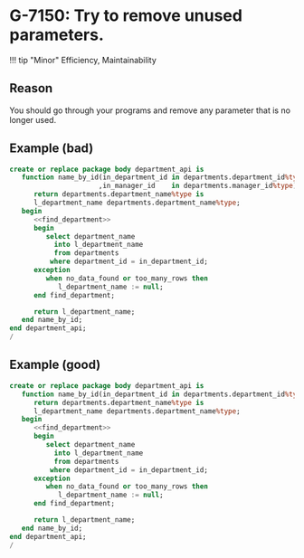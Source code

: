 # G-7150: Try to remove unused parameters.

!!! tip "Minor"
    Efficiency, Maintainability

## Reason

You should go through your programs and remove any parameter that is no longer used.

## Example (bad)

``` sql
create or replace package body department_api is
   function name_by_id(in_department_id in departments.department_id%type
                      ,in_manager_id    in departments.manager_id%type)
      return departments.department_name%type is
      l_department_name departments.department_name%type;
   begin
      <<find_department>>
      begin
         select department_name
           into l_department_name
           from departments
          where department_id = in_department_id;
      exception
         when no_data_found or too_many_rows then
            l_department_name := null;
      end find_department;

      return l_department_name;
   end name_by_id;
end department_api;
/
```

## Example (good)

``` sql
create or replace package body department_api is
   function name_by_id(in_department_id in departments.department_id%type)
      return departments.department_name%type is
      l_department_name departments.department_name%type;
   begin
      <<find_department>>
      begin
         select department_name
           into l_department_name
           from departments
          where department_id = in_department_id;
      exception
         when no_data_found or too_many_rows then
            l_department_name := null;
      end find_department;

      return l_department_name;
   end name_by_id;
end department_api;
/
```